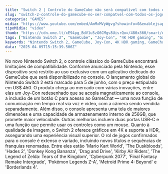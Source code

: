```yaml
---
title: "Switch 2 | Controle do GameCube não será compatível com todos os jogos"
slug: "switch-2-controle-do-gamecube-no-ser-compatvel-com-todos-os-jogos"
categoria: "GAMES"
midia: "https://www.youtube.com/embed/AmMxMVyWgvg?showinfo=0&enablejsapi=1"
tipoMidia: "video"
thumb: "https://cdn.ome.lt/xE94pg_BdV1u5zG6CMgs8UisrQo=/480x360/smart/extras/conteudos/omelete_THUMB_-_2025-04-09T111859.015.png"
tags: ["Nintendo Switch 2", "GameCube", "Joy-Con", "4K HDR gaming", "GameChat", "lançamento de console", "compatibilidade de controle", "jogos novos"]
keywords: "Nintendo Switch 2, GameCube, Joy-Con, 4K HDR gaming, GameChat, lançamento de console, compatibilidade de controle, jogos novos"
data: "2025-04-09T15:15:39.506Z"
---
```


No novo Nintendo Switch 2, o controle clássico do GameCube encontrará limitações de compatibilidade. Conforme anunciado pela Nintendo, esse dispositivo será restrito ao uso exclusivo com um aplicativo dedicado do GameCube que será disponibilizado no console. O lançamento global do Nintendo Switch 2 está marcado para 5 de junho, com o preço estipulado em US$ 450. O produto chega ao mercado com várias inovações, entre elas um Joy-Con redesenhado que se acopla magneticamente ao console, a inclusão de um botão C para acesso ao GameChat — uma nova função de comunicação em tempo real via voz e vídeo, com a câmera sendo vendida separadamente. Além disso, o console apresenta uma tela de maiores dimensões e uma capacidade de armazenamento interno de 256GB, que promete maior velocidade. Outras melhorias incluem duas portas USB-C e uma função que permite usar os controles como um mouse. Quanto à qualidade de imagem, o Switch 2 oferece gráficos em 4K e suporte a HDR, assegurando uma experiência visual superior. O rol de jogos confirmados para o console é extenso e variado, incluindo novos títulos e sequências de franquias renomadas. Entre eles estão 'Mario Kart World', 'The Duskbloods', 'Hades 2', 'Donkey Kong Bananza', 'Drag and Drive', 'Kirby Air Riders', 'The Legend of Zelda: Tears of the Kingdom', 'Cyberpunk 2077', 'Final Fantasy Remake Intergrade', 'Pokémon Legends Z-A', 'Metroid Prime 4: Beyond' e 'Borderlands 4'.